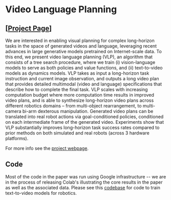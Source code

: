 # Video Language Planning
## [<a href="https://video-language-planning.github.io/" target="_blank">Project Page</a>]

[//]: # (### Abstract)

We are interested in enabling visual planning for complex long-horizon tasks in the space of generated videos and language, leveraging recent advances in large generative models pretrained on Internet-scale data. To this end, we present video language planning (VLP), an algorithm that consists of a tree search procedure, where we train (i) vision-language models to serve as both policies and value functions, and (ii) text-to-video models as dynamics models. VLP takes as input a long-horizon task instruction and current image observation, and outputs a long video plan that provides detailed multimodal (video and language) specifications that describe how to complete the final task. VLP scales with increasing computation budget where more computation time results in improved video plans, and is able to synthesize long-horizon video plans across different robotics domains – from multi-object rearrangement, to multi-camera bi-arm dexterous manipulation. Generated video plans can be translated into real robot actions via goal-conditioned policies, conditioned on each intermediate frame of the generated video. Experiments show that VLP substantially improves long-horizon task success rates compared to prior methods on both simulated and real robots (across 3 hardware platforms).

For more info see the [project webpage](https://video-language-planning.github.io/).

## Code

Most of the code in the paper was run using Google infrastructure -- we are in the process of releasing Colab's illustrating the core results in the paper as well as the associated data. Please see this [codebase](https://github.com/flow-diffusion/AVDC) for code to train text-to-video models for robotics.
